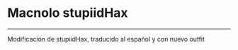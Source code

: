 # Macnolo stupiidHax
--------------------------------------------------------------------
Modificación de stupiidHax, traducido al español y con nuevo outfit
